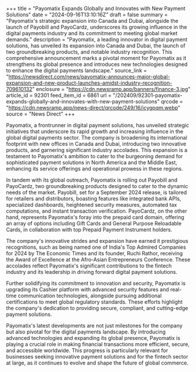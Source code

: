 +++
title = "Payomatix Expands Globally and Innovates with New Payment Solutions"
date = "2024-09-16T13:10:16Z"
draft = false
summary = "Payomatix's strategic expansion into Canada and Dubai, alongside the launch of Payobill and PayoCardz, underscores its growing influence in the digital payments industry and its commitment to meeting global market demands."
description = "Payomatix, a leading innovator in digital payment solutions, has unveiled its expansion into Canada and Dubai, the launch of two groundbreaking products, and notable industry recognition. This comprehensive announcement marks a pivotal moment for Payomatix as it strengthens its global presence and introduces new technologies designed to enhance the digital payments landscape."
source_link = "https://newsdirect.com/news/payomatix-announces-major-global-expansion-and-new-product-launches-amidst-industry-recognition-709610132"
enclosure = "https://cdn.newsramp.app/banners/finance-3.jpg"
article_id = 92301
feed_item_id = 6861
url = "/202409/92301-payomatix-expands-globally-and-innovates-with-new-payment-solutions"
qrcode = "https://cdn.newsramp.app/news-direct/qrcode/249/16/icygpqm.webp"
source = "News Direct"
+++

<p>Payomatix, a frontrunner in digital payment solutions, has unveiled strategic initiatives that underscore its rapid growth and increasing influence in the global digital payments sector. The company is broadening its international footprint with new offices in Canada and Dubai, introducing two innovative products, and garnering significant industry accolades. This expansion is a testament to Payomatix's ambition to cater to the burgeoning demand for sophisticated payment solutions in North America and the Middle East, enhancing its service offerings and operational prowess in these regions.</p><p>In tandem with its global outreach, Payomatix is rolling out Payobill and PayoCardz, two groundbreaking products designed to cater to the dynamic needs of the market. Payobill, set for a September 2024 release, is tailored for retailers and distributors, boasting features like integrated bank APIs, specialized dashboards, heightened security measures, automated tax computations, and instant transaction verification. PayoCardz, on the other hand, represents Payomatix's foray into the prepaid card domain, offering an array of options including Gift Cards and General Purpose Reloadable Cards, in collaboration with top Prepaid Payment Instrument holders.</p><p>The company's innovative strides and expansion have earned it prestigious recognitions, such as being named one of India's Top Admired Companies for 2024 by The Economic Times and its founder, Ruchi Rathor, receiving the Award of Excellence at the Afro-Asian Entrepreneurs Conference. These accolades reflect Payomatix's significant contributions to the fintech industry and its leadership in driving forward digital payment solutions.</p><p>Further solidifying its commitment to innovation and security, Payomatix is upgrading its Cashier platform with advanced security features and real-time communication technologies, alongside pursuing additional certifications to meet global regulatory standards. These efforts highlight the company's dedication to providing secure, compliant, and cutting-edge payment solutions.</p><p>Payomatix's latest developments are not just milestones for the company but also pivotal for the digital payments landscape. By introducing advanced technologies and expanding its global presence, Payomatix is playing a crucial role in making financial transactions more efficient, secure, and accessible worldwide. This progress is particularly relevant for businesses seeking innovative payment solutions and for the fintech sector at large, as it continues to evolve and shape the future of global commerce.</p>